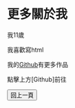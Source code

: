 <!DOCTYPE html>
<html>
<head>
 <meta charset="UTF-8">
 <link rel="icon" href="./圖標.jpg" type="image/jpeg">
 <link rel="stylesheet" href="style.css">
 <!-- <style>
  /* 在这里添加你的内置 CSS 样式 */
  body {
   zoom: 250%;
   /* 2.5 倍放大 */
  }
  button {
   background-color: #D6D6D6;
   color: black;
   padding: 10px 20px;
   border: none;
   cursor: pointer;
   border-radius: 100px;
  }
  button:hover {
   background-color: #A2A2A2;
  }
 </style> -->
</head>
<title>更多關於我的資訊</title>
</head>
<body>
 <h1>更多關於我</h1>
 <p>我11歲</p>
 <p>我喜歡寫html</p>
 <p>我的<a href="http://github.com/108028/-htnl-css.git">Github</a>有更多作品</p>
 <p>點擊上方[Github]前往</p>
<button onclick="goBack()">回上一頁</button>
<script>
 function goBack() {
  window.history.back();
 }
</script>
</body>
</html>
<!---!---
108028/108028 是一個 ✨ 特殊 ✨ 儲存庫，因為它的「README.md」（此檔案）出現在您的 GitHub 個人資料上。
您可以點擊預覽連結以查看您的變更。
-->
